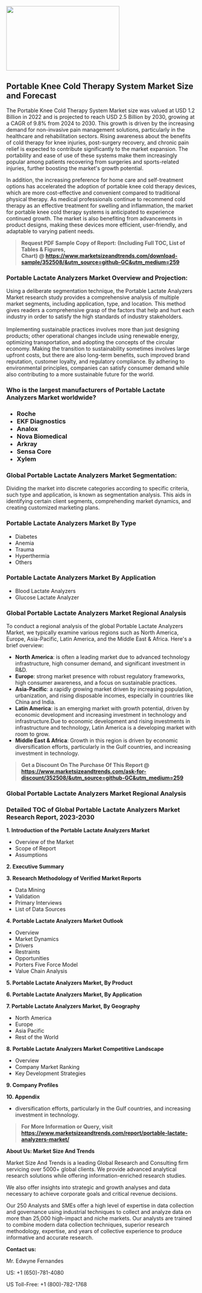 <p><img class="alignnone size-medium wp-image-20088" src="https://ffe5etoiles.com/wp-content/uploads/2024/12/MST1-300x171.png" alt="" width="300" height="171" /></p><h2>Portable Knee Cold Therapy System Market Size and Forecast</h2><p>The Portable Knee Cold Therapy System Market size was valued at USD 1.2 Billion in 2022 and is projected to reach USD 2.5 Billion by 2030, growing at a CAGR of 9.8% from 2024 to 2030. This growth is driven by the increasing demand for non-invasive pain management solutions, particularly in the healthcare and rehabilitation sectors. Rising awareness about the benefits of cold therapy for knee injuries, post-surgery recovery, and chronic pain relief is expected to contribute significantly to the market expansion. The portability and ease of use of these systems make them increasingly popular among patients recovering from surgeries and sports-related injuries, further boosting the market's growth potential.</p><p>In addition, the increasing preference for home care and self-treatment options has accelerated the adoption of portable knee cold therapy devices, which are more cost-effective and convenient compared to traditional physical therapy. As medical professionals continue to recommend cold therapy as an effective treatment for swelling and inflammation, the market for portable knee cold therapy systems is anticipated to experience continued growth. The market is also benefiting from advancements in product designs, making these devices more efficient, user-friendly, and adaptable to varying patient needs.</p></p><blockquote id="" class=""><strong>Request PDF Sample Copy of Report: (Including Full TOC, List of Tables &amp; Figures, Chart)&nbsp;@&nbsp;<strong><a href="https://www.marketsizeandtrends.com/download-sample/352508/&utm_source=github-GC&utm_medium=259" target="_blank">https://www.marketsizeandtrends.com/download-sample/352508/&utm_source=github-GC&utm_medium=259</a></strong></strong></blockquote><h3 id="" class="">Portable Lactate Analyzers Market&nbsp;Overview and Projection:</h3><p id="" class="">Using a deliberate segmentation technique, the Portable Lactate Analyzers Market research study provides a comprehensive analysis of multiple market segments, including application, type, and location. This method gives readers a comprehensive grasp of the factors that help and hurt each industry in order to satisfy the high standards of industry stakeholders. <br /> <br />Implementing sustainable practices involves more than just designing products; other operational changes include using renewable energy, optimizing transportation, and adopting the concepts of the circular economy. Making the transition to sustainability sometimes involves large upfront costs, but there are also long-term benefits, such improved brand reputation, customer loyalty, and regulatory compliance. By adhering to environmental principles, companies can satisfy consumer demand while also contributing to a more sustainable future for the world.</p><h3 id="" class="">Who is the largest manufacturers of&nbsp;Portable Lactate Analyzers Market worldwide?</h3><h3 class=""><p><ul><li>Roche </li><li> EKF Diagnostics </li><li> Analox </li><li> Nova Biomedical </li><li> Arkray </li><li> Sensa Core </li><li> Xylem</li></ul></p></h3><h3 id="" class="">Global&nbsp;Portable Lactate Analyzers Market Segmentation:</h3><p id="" class="">Dividing the market into discrete categories according to specific criteria, such type and application, is known as segmentation analysis. This aids in identifying certain client segments, comprehending market dynamics, and creating customized marketing plans.</p><h3 id="" class="">Portable Lactate Analyzers Market&nbsp;By Type</h3><p><p><ul><li>Diabetes</li><li> Anemia</li><li> Trauma</li><li> Hyperthermia</li><li> Others</p></li></ul></p></p><h3 id="" class="">Portable Lactate Analyzers Market&nbsp;By Application</h3><p class=""><p><ul><li>Blood Lactate Analyzers</li><li> Glucose Lactate Analyzer</li></ul></p></p><h3 id="" class="">Global Portable Lactate Analyzers Market Regional Analysis</h3><p id="" class="">To conduct a regional analysis of the global Portable Lactate Analyzers Market, we typically examine various regions such as North America, Europe, Asia-Pacific, Latin America, and the Middle East &amp; Africa. Here's a brief overview:</p><ul><li><strong>North America</strong>: is often a leading market due to advanced technology infrastructure, high consumer demand, and significant investment in R&amp;D.</li><li><strong>Europe</strong>: strong market presence with robust regulatory frameworks, high consumer awareness, and a focus on sustainable practices.</li><li><strong>Asia-Pacific</strong>: a rapidly growing market driven by increasing population, urbanization, and rising disposable incomes, especially in countries like China and India.</li><li><strong>Latin America</strong>: is an emerging market with growth potential, driven by economic development and increasing investment in technology and infrastructure.Due to economic development and rising investments in infrastructure and technology, Latin America is a developing market with room to grow.</li><li><strong>Middle East &amp; Africa</strong>: Growth in this region is driven by economic diversification efforts, particularly in the Gulf countries, and increasing investment in technology.</li></ul><blockquote id="" class=""><strong>Get a Discount On The Purchase Of This Report @ <strong><a href="https://www.marketsizeandtrends.com/ask-for-discount/352508/&utm_source=github-GC&utm_medium=259" target="_blank">https://www.marketsizeandtrends.com/ask-for-discount/352508/&utm_source=github-GC&utm_medium=259</a></strong></strong></blockquote><h3 id="" class="">Global Portable Lactate Analyzers Market Regional Analysis</h3><h3 id="" class="">Detailed TOC of Global Portable Lactate Analyzers Market Research Report, 2023-2030</h3><p id="" class=""><strong>1. Introduction of the Portable Lactate Analyzers Market</strong></p><ul><li>Overview of the Market</li><li>Scope of Report</li><li>Assumptions</li></ul><p id="" class=""><strong>2. Executive Summary</strong></p><p id="" class=""><strong>3. Research Methodology of Verified Market Reports</strong></p><ul><li>Data Mining</li><li>Validation</li><li>Primary Interviews</li><li>List of Data Sources</li></ul><p id="" class=""><strong>4. Portable Lactate Analyzers Market Outlook</strong></p><ul><li>Overview</li><li>Market Dynamics</li><li>Drivers</li><li>Restraints</li><li>Opportunities</li><li>Porters Five Force Model</li><li>Value Chain Analysis</li></ul><p id="" class=""><strong>5. Portable Lactate Analyzers Market, By Product</strong></p><p id="" class=""><strong>6. Portable Lactate Analyzers Market, By Application</strong></p><p id="" class=""><strong>7. Portable Lactate Analyzers Market, By Geography</strong></p><ul><li>North America</li><li>Europe</li><li>Asia Pacific</li><li>Rest of the World</li></ul><p id="" class=""><strong>8. Portable Lactate Analyzers Market Competitive Landscape</strong></p><ul><li>Overview</li><li>Company Market Ranking</li><li>Key Development Strategies</li></ul><p id="" class=""><strong>9. Company Profiles</strong></p><p id="" class=""><strong>10. Appendix</strong></p><ul><li>diversification efforts, particularly in the Gulf countries, and increasing investment in technology.</li></ul><blockquote id="" class=""><strong>For More Information or Query, visit <strong><strong><a href="https://www.marketsizeandtrends.com/report/portable-lactate-analyzers-market/" target="_blank">https://www.marketsizeandtrends.com/report/portable-lactate-analyzers-market/</a></strong></strong></strong></blockquote><p id="" class=""><strong>About Us: Market Size And Trends</strong></p><p id="" class="">Market Size And Trends is a leading Global Research and Consulting firm servicing over 5000+ global clients. We provide advanced analytical research solutions while offering information-enriched research studies.</p><p id="" class="">We also offer insights into strategic and growth analyses and data necessary to achieve corporate goals and critical revenue decisions.</p><p id="" class="">Our 250 Analysts and SMEs offer a high level of expertise in data collection and governance using industrial techniques to collect and analyze data on more than 25,000 high-impact and niche markets. Our analysts are trained to combine modern data collection techniques, superior research methodology, expertise, and years of collective experience to produce informative and accurate research.</p><p id="" class=""><strong>Contact us:</strong></p><p id="" class="">Mr. Edwyne Fernandes</p><p id="" class="">US: +1 (650)-781-4080</p><p id="" class="">US Toll-Free: +1 (800)-782-1768</p>
